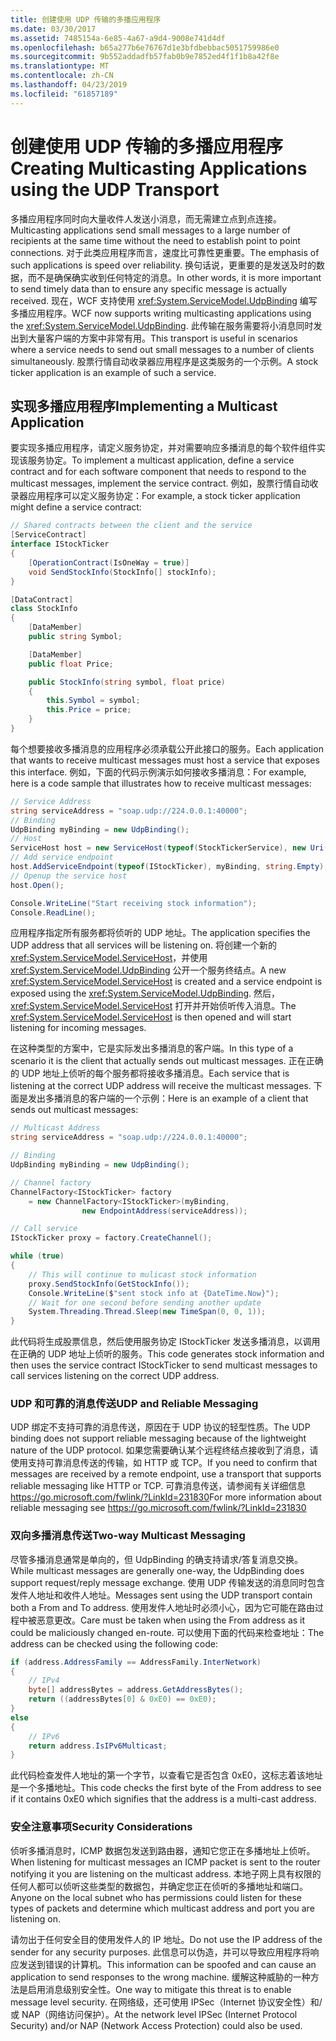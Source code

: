 ```yaml
---
title: 创建使用 UDP 传输的多播应用程序
ms.date: 03/30/2017
ms.assetid: 7485154a-6e85-4a67-a9d4-9008e741d4df
ms.openlocfilehash: b65a277b6e76767d1e3bfdbebbac5051759986e0
ms.sourcegitcommit: 9b552addadfb57fab0b9e7852ed4f1f1b8a42f8e
ms.translationtype: MT
ms.contentlocale: zh-CN
ms.lasthandoff: 04/23/2019
ms.locfileid: "61857189"
---
```

# <a name="creating-multicasting-applications-using-the-udp-transport"></a><span data-ttu-id="98925-102">创建使用 UDP 传输的多播应用程序</span><span class="sxs-lookup"><span data-stu-id="98925-102">Creating Multicasting Applications using the UDP Transport</span></span>
<span data-ttu-id="98925-103">多播应用程序同时向大量收件人发送小消息，而无需建立点到点连接。</span><span class="sxs-lookup"><span data-stu-id="98925-103">Multicasting applications send small messages to a large number of recipients at the same time without the need to establish point to point connections.</span></span> <span data-ttu-id="98925-104">对于此类应用程序而言，速度比可靠性更重要。</span><span class="sxs-lookup"><span data-stu-id="98925-104">The emphasis of such applications is speed over reliability.</span></span> <span data-ttu-id="98925-105">换句话说，更重要的是发送及时的数据，而不是确保确实收到任何特定的消息。</span><span class="sxs-lookup"><span data-stu-id="98925-105">In other words, it is more important to send timely data than to ensure any specific message is actually received.</span></span> <span data-ttu-id="98925-106">现在，WCF 支持使用 <xref:System.ServiceModel.UdpBinding> 编写多播应用程序。</span><span class="sxs-lookup"><span data-stu-id="98925-106">WCF now supports writing multicasting applications using the <xref:System.ServiceModel.UdpBinding>.</span></span> <span data-ttu-id="98925-107">此传输在服务需要将小消息同时发出到大量客户端的方案中非常有用。</span><span class="sxs-lookup"><span data-stu-id="98925-107">This transport is useful in scenarios where a service needs to send out small messages to a number of clients simultaneously.</span></span> <span data-ttu-id="98925-108">股票行情自动收录器应用程序是这类服务的一个示例。</span><span class="sxs-lookup"><span data-stu-id="98925-108">A stock ticker application is an example of such a service.</span></span>  
  
## <a name="implementing-a-multicast-application"></a><span data-ttu-id="98925-109">实现多播应用程序</span><span class="sxs-lookup"><span data-stu-id="98925-109">Implementing a Multicast Application</span></span>  
 <span data-ttu-id="98925-110">要实现多播应用程序，请定义服务协定，并对需要响应多播消息的每个软件组件实现该服务协定。</span><span class="sxs-lookup"><span data-stu-id="98925-110">To implement a multicast application, define a service contract and for each software component that needs to respond to the multicast messages, implement the service contract.</span></span> <span data-ttu-id="98925-111">例如，股票行情自动收录器应用程序可以定义服务协定：</span><span class="sxs-lookup"><span data-stu-id="98925-111">For example, a stock ticker application might define a service contract:</span></span>  
  
```csharp
// Shared contracts between the client and the service  
[ServiceContract]
interface IStockTicker
{
    [OperationContract(IsOneWay = true)]
    void SendStockInfo(StockInfo[] stockInfo);
}

[DataContract]
class StockInfo
{
    [DataMember]
    public string Symbol;

    [DataMember]
    public float Price;

    public StockInfo(string symbol, float price)
    {
        this.Symbol = symbol;
        this.Price = price;
    }
}
```  
  
 <span data-ttu-id="98925-112">每个想要接收多播消息的应用程序必须承载公开此接口的服务。</span><span class="sxs-lookup"><span data-stu-id="98925-112">Each application that wants to receive multicast messages must host a service that exposes this interface.</span></span>  <span data-ttu-id="98925-113">例如，下面的代码示例演示如何接收多播消息：</span><span class="sxs-lookup"><span data-stu-id="98925-113">For example, here is a code sample that illustrates how to receive multicast messages:</span></span>  
  
```csharp
// Service Address
string serviceAddress = "soap.udp://224.0.0.1:40000";
// Binding
UdpBinding myBinding = new UdpBinding();
// Host
ServiceHost host = new ServiceHost(typeof(StockTickerService), new Uri(serviceAddress));
// Add service endpoint
host.AddServiceEndpoint(typeof(IStockTicker), myBinding, string.Empty);
// Openup the service host
host.Open();

Console.WriteLine("Start receiving stock information");
Console.ReadLine();
```  
  
 <span data-ttu-id="98925-114">应用程序指定所有服务都将侦听的 UDP 地址。</span><span class="sxs-lookup"><span data-stu-id="98925-114">The application specifies the UDP address that all services will be listening on.</span></span> <span data-ttu-id="98925-115">将创建一个新的 <xref:System.ServiceModel.ServiceHost>，并使用 <xref:System.ServiceModel.UdpBinding> 公开一个服务终结点。</span><span class="sxs-lookup"><span data-stu-id="98925-115">A new <xref:System.ServiceModel.ServiceHost> is created and a service endpoint is exposed using the <xref:System.ServiceModel.UdpBinding>.</span></span> <span data-ttu-id="98925-116">然后，<xref:System.ServiceModel.ServiceHost> 打开并开始侦听传入消息。</span><span class="sxs-lookup"><span data-stu-id="98925-116">The <xref:System.ServiceModel.ServiceHost> is then opened and will start listening for incoming messages.</span></span>  
  
 <span data-ttu-id="98925-117">在这种类型的方案中，它是实际发出多播消息的客户端。</span><span class="sxs-lookup"><span data-stu-id="98925-117">In this type of a scenario it is the client that actually sends out multicast messages.</span></span> <span data-ttu-id="98925-118">正在正确的 UDP 地址上侦听的每个服务都将接收多播消息。</span><span class="sxs-lookup"><span data-stu-id="98925-118">Each service that is listening at the correct UDP address will receive the multicast messages.</span></span> <span data-ttu-id="98925-119">下面是发出多播消息的客户端的一个示例：</span><span class="sxs-lookup"><span data-stu-id="98925-119">Here is an example of a client that sends out multicast messages:</span></span>  
  
```csharp
// Multicast Address
string serviceAddress = "soap.udp://224.0.0.1:40000";

// Binding
UdpBinding myBinding = new UdpBinding();

// Channel factory
ChannelFactory<IStockTicker> factory 
    = new ChannelFactory<IStockTicker>(myBinding,
                new EndpointAddress(serviceAddress));

// Call service
IStockTicker proxy = factory.CreateChannel();

while (true)
{
    // This will continue to mulicast stock information
    proxy.SendStockInfo(GetStockInfo());
    Console.WriteLine($"sent stock info at {DateTime.Now}");
    // Wait for one second before sending another update
    System.Threading.Thread.Sleep(new TimeSpan(0, 0, 1));
}
```  
  
 <span data-ttu-id="98925-120">此代码将生成股票信息，然后使用服务协定 IStockTicker 发送多播消息，以调用在正确的 UDP 地址上侦听的服务。</span><span class="sxs-lookup"><span data-stu-id="98925-120">This code generates stock information and then uses the service contract IStockTicker to send multicast messages to call services listening on the correct UDP address.</span></span>  
  
### <a name="udp-and-reliable-messaging"></a><span data-ttu-id="98925-121">UDP 和可靠的消息传送</span><span class="sxs-lookup"><span data-stu-id="98925-121">UDP and Reliable Messaging</span></span>  
 <span data-ttu-id="98925-122">UDP 绑定不支持可靠的消息传送，原因在于 UDP 协议的轻型性质。</span><span class="sxs-lookup"><span data-stu-id="98925-122">The UDP binding does not support reliable messaging because of the lightweight nature of the UDP protocol.</span></span> <span data-ttu-id="98925-123">如果您需要确认某个远程终结点接收到了消息，请使用支持可靠消息传送的传输，如 HTTP 或 TCP。</span><span class="sxs-lookup"><span data-stu-id="98925-123">If you need to confirm that messages are received by a remote endpoint, use a transport that supports reliable messaging like  HTTP or TCP.</span></span> <span data-ttu-id="98925-124">可靠消息传送，请参阅有关详细信息 https://go.microsoft.com/fwlink/?LinkId=231830</span><span class="sxs-lookup"><span data-stu-id="98925-124">For more information about reliable messaging see https://go.microsoft.com/fwlink/?LinkId=231830</span></span>  
  
### <a name="two-way-multicast-messaging"></a><span data-ttu-id="98925-125">双向多播消息传送</span><span class="sxs-lookup"><span data-stu-id="98925-125">Two-way Multicast Messaging</span></span>  
 <span data-ttu-id="98925-126">尽管多播消息通常是单向的，但 UdpBinding 的确支持请求/答复消息交换。</span><span class="sxs-lookup"><span data-stu-id="98925-126">While multicast messages are generally one-way, the UdpBinding does support request/reply message exchange.</span></span> <span data-ttu-id="98925-127">使用 UDP 传输发送的消息同时包含发件人地址和收件人地址。</span><span class="sxs-lookup"><span data-stu-id="98925-127">Messages sent using the UDP transport contain both a From and To address.</span></span> <span data-ttu-id="98925-128">使用发件人地址时必须小心，因为它可能在路由过程中被恶意更改。</span><span class="sxs-lookup"><span data-stu-id="98925-128">Care must be taken when using the From address as it could be maliciously changed en-route.</span></span>  <span data-ttu-id="98925-129">可以使用下面的代码来检查地址：</span><span class="sxs-lookup"><span data-stu-id="98925-129">The address can be checked using the following code:</span></span>  
  
```csharp
if (address.AddressFamily == AddressFamily.InterNetwork)
{
    // IPv4
    byte[] addressBytes = address.GetAddressBytes();
    return ((addressBytes[0] & 0xE0) == 0xE0);
}
else
{
    // IPv6
    return address.IsIPv6Multicast;
}
```  
  
 <span data-ttu-id="98925-130">此代码检查发件人地址的第一个字节，以查看它是否包含 0xE0，这标志着该地址是一个多播地址。</span><span class="sxs-lookup"><span data-stu-id="98925-130">This code checks the first byte of the From address to see if it contains 0xE0 which signifies that the address is a multi-cast address.</span></span>  
  
### <a name="security-considerations"></a><span data-ttu-id="98925-131">安全注意事项</span><span class="sxs-lookup"><span data-stu-id="98925-131">Security Considerations</span></span>  
 <span data-ttu-id="98925-132">侦听多播消息时，ICMP 数据包发送到路由器，通知它您正在多播地址上侦听。</span><span class="sxs-lookup"><span data-stu-id="98925-132">When listening for multicast messages an ICMP packet is sent to the router notifying it you are listening on the multicast address.</span></span> <span data-ttu-id="98925-133">本地子网上具有权限的任何人都可以侦听这些类型的数据包，并确定您正在侦听的多播地址和端口。</span><span class="sxs-lookup"><span data-stu-id="98925-133">Anyone on the local subnet who has permissions could listen for these types of packets and determine which multicast address and port you are listening on.</span></span>  
  
 <span data-ttu-id="98925-134">请勿出于任何安全目的使用发件人的 IP 地址。</span><span class="sxs-lookup"><span data-stu-id="98925-134">Do not use the IP address of the sender for any security purposes.</span></span> <span data-ttu-id="98925-135">此信息可以伪造，并可以导致应用程序将响应发送到错误的计算机。</span><span class="sxs-lookup"><span data-stu-id="98925-135">This information can be spoofed and can cause an application to send responses to the wrong machine.</span></span> <span data-ttu-id="98925-136">缓解这种威胁的一种方法是启用消息级别安全性。</span><span class="sxs-lookup"><span data-stu-id="98925-136">One way to mitigate this threat is to enable message level security.</span></span> <span data-ttu-id="98925-137">在网络级，还可使用 IPSec（Internet 协议安全性）和/或 NAP（网络访问保护）。</span><span class="sxs-lookup"><span data-stu-id="98925-137">At the network level IPSec  (Internet Protocol Security) and/or NAP (Network Access Protection) could also be used.</span></span>
